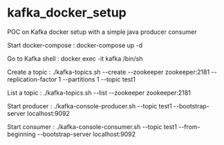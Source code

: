 # kafka_docker_setup
POC on Kafka docker setup with a simple java producer consumer


Start docker-compose :
docker-compose up -d

Go to Kafka shell :
docker exec -it kafka /bin/sh

Create a topic :
./kafka-topics.sh --create --zookeeper zookeeper:2181 --replication-factor 1 --partitions 1 --topic test1

List a topic :
./kafka-topics.sh --list --zookeeper zookeeper:2181

Start producer :
./kafka-console-producer.sh --topic test1 --bootstrap-server localhost:9092

Start consumer :
./kafka-console-consumer.sh --topic test1 --from-beginning --bootstrap-server localhost:9092